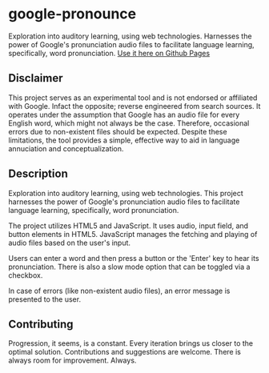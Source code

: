 # google-pronounce
Exploration into auditory learning, using web technologies. Harnesses the power of Google's pronunciation audio files to facilitate language learning, specifically, word pronunciation.
[Use it here on Github Pages](https://nackloose.github.io/google-pronounce/)

## Disclaimer

This project serves as an experimental tool and is not endorsed or affiliated with Google. Infact the opposite; reverse engineered from search sources. It operates under the assumption that Google has an audio file for every English word, which might not always be the case. Therefore, occasional errors due to non-existent files should be expected. Despite these limitations, the tool provides a simple, effective way to aid in language annuciation and conceptualization.

## Description

Exploration into auditory learning, using web technologies. This project harnesses the power of Google's pronunciation audio files to facilitate language learning, specifically, word pronunciation.

The project utilizes HTML5 and JavaScript. It uses audio, input field, and button elements in HTML5. JavaScript manages the fetching and playing of audio files based on the user's input. 

Users can enter a word and then press a button or the 'Enter' key to hear its pronunciation. There is also a slow mode option that can be toggled via a checkbox. 

In case of errors (like non-existent audio files), an error message is presented to the user.

## Contributing

Progression, it seems, is a constant. Every iteration brings us closer to the optimal solution. Contributions and suggestions are welcome. There is always room for improvement. Always.
